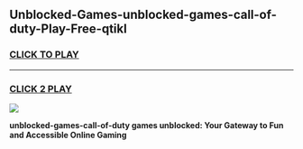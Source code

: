 
## Unblocked-Games-unblocked-games-call-of-duty-Play-Free-qtikl
<h3>
<a href="https://premium76.site?title=unblocked-games-call-of-duty&ref=09A">CLICK TO PLAY</a></h3>
<hr>

<h3>
<a href="https://premium76.site?title=unblocked-games-call-of-duty&ref=09A">CLICK 2 PLAY</a>
  
</h3>

<a href="https://premium76.site?title=unblocked-games-call-of-duty&ref=09A"><img src="https://clearcache.store/games.png"></a>


**unblocked-games-call-of-duty games unblocked: Your Gateway to Fun and Accessible Online Gaming**
